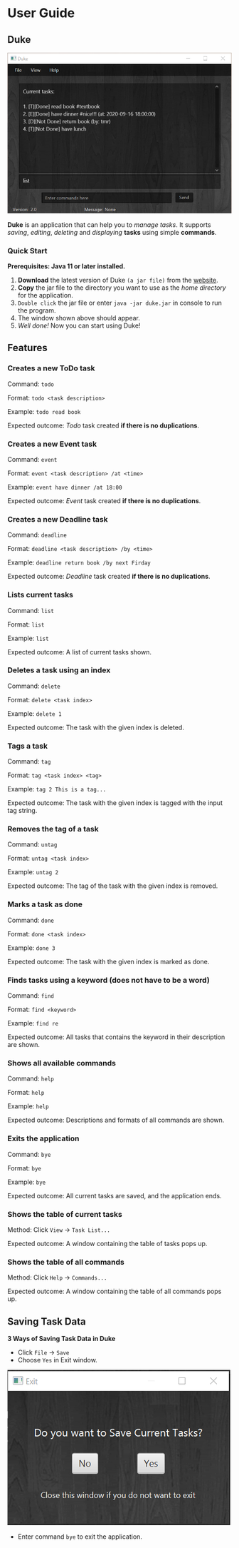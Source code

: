 # User Guide

## Duke

![GitHub Logo](Ui.png)

**Duke** is an application that can help you to *manage tasks*. It supports *saving*, *editing*, *deleting* and 
*displaying* **tasks** using simple **commands**.

### Quick Start

**Prerequisites: Java 11 or later installed.**

1. **Download** the latest version of Duke `(a jar file)` from the [website](https://github.com/Ma-Yueran/ip/releases).
1. **Copy** the jar file to the directory you want to use as the *home directory* for the application.
1. `Double click` the jar file or enter `java -jar duke.jar` in console to run the program.
1. The window shown above should appear.
1. *Well done!* Now you can start using Duke!

## Features 

### Creates a new ToDo task

Command: `todo`

Format: `todo <task description>`

Example: `todo read book`

Expected outcome: *Todo* task created **if there is no duplications**.

### Creates a new Event task

Command: `event`

Format: `event <task description> /at <time>`

Example: `event have dinner /at 18:00`

Expected outcome: *Event* task created **if there is no duplications**.

### Creates a new Deadline task

Command: `deadline`

Format: `deadline <task description> /by <time>`

Example: `deadline return book /by next Firday`

Expected outcome: *Deadline* task created **if there is no duplications**.

### Lists current tasks

Command: `list`

Format: `list`

Example: `list`

Expected outcome: A list of current tasks shown.

### Deletes a task using an index

Command: `delete`

Format: `delete <task index>`

Example: `delete 1`

Expected outcome: The task with the given index is deleted.

### Tags a task

Command: `tag`

Format: `tag <task index> <tag>`

Example: `tag 2 This is a tag...`

Expected outcome: The task with the given index is tagged with the input tag string.

### Removes the tag of a task

Command: `untag`

Format: `untag <task index>`

Example: `untag 2`

Expected outcome: The tag of  the task with the given index is removed.

### Marks a task as done

Command: `done`

Format: `done <task index>`

Example: `done 3`

Expected outcome: The task with the given index is marked as done.

### Finds tasks using a keyword (does not have to be a word)

Command: `find`

Format: `find <keyword>`

Example: `find re`

Expected outcome: All tasks that contains the keyword in their description are shown.

### Shows all available commands

Command: `help`

Format: `help`

Example: `help`

Expected outcome: Descriptions and formats of all commands are shown.

### Exits the application

Command: `bye`

Format: `bye`

Example: `bye`

Expected outcome: All current tasks are saved, and the application ends.

### Shows the table of current tasks

Method: Click `View` -> `Task List...`

Expected outcome: A window containing the table of tasks pops up.

### Shows the table of all commands

Method: Click `Help` -> `Commands...`

Expected outcome: A window containing the table of all commands pops up.

## Saving Task Data

**3 Ways of Saving Task Data in Duke**

* Click `File` -> `Save`
* Choose `Yes` in Exit window.

![GitHub Logo](ExitWindow.png)
* Enter command `bye` to exit the application.